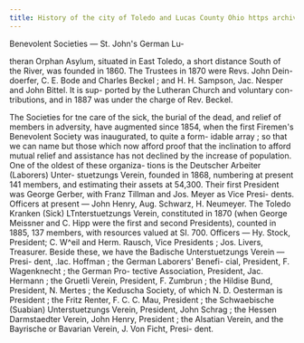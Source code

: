 ```yaml
---
title: History of the city of Toledo and Lucas County Ohio https archive org stream historyofcityof
---
```


Benevolent Societies — St. John's German Lu- 



theran Orphan Asylum, situated in East Toledo, a 
short distance South of the River, was founded in 
1860. The Trustees in 1870 were Revs. John Dein- 
doerfer, C. E. Bode and Charles Beckel ; and H. H. 
Sampson, Jac. Nesper and John Bittel. It is sup- 
ported by the Lutheran Church and voluntary con- 
tributions, and in 1887 was under the charge of Rev. 
Beckel. 

The Societies for tne care of the sick, the burial 
of the dead, and relief of members in adversity, 
have augmented since 1854, when the first Firemen's 
Benevolent Society was inaugurated, to quite a form- 
idable array ; so that we can name but those which 
now afford proof that the inclination to afford mutual 
relief and assistance has not declined by the increase 
of population. One of the oldest of these organiza- 
tions is the Deutscher Arbeiter (Laborers) Unter- 
stuetzungs Verein, founded in 1868, numbering at 
present 141 members, and estimating their assets at 
54,300. Their first President was George Gerber, 
with Franz Tillman and Jos. Meyer as Vice Presi- 
dents. Officers at present — John Henry, Aug. 
Schwarz, H. Neumeyer. The Toledo Kranken (Sick) 
LTnterstuetzungs Verein, constituted in 1870 (when 
George Meissner and C. Hipp were the first and 
second Presidents), counted in 1885, 137 members, 
with resources valued at SI. 700. Officers — Hy. 
Stock, President; C. W^eil and Herm. Rausch, Vice 
Presidents ; Jos. Livers, Treasurer. Beside these, we 
have the Badische Unterstuetzungs Verein — Presi- 
dent, .lac. Hoffman ; the German Laborers' Benefi- 
cial, President, F. Wagenknecht ; the German Pro- 
tective Association, President, Jac. Hermann ; the 
Gruetli Verein, President, F. Zumbrun ; the Hildise 
Bund, President, N. Mertes ; the Keduscha Society, 
of which N. D. Oesterman is President ; the Fritz 
Renter, F. C. C. Mau, President ; the Schwaebische 
(Suabian) Unterstuetzungs Verein, President, John 
Schrag ; the Hessen Darmstaedter Verein, John 
Henry, President ; the Alsatian Verein, and the 
Bayrische or Bavarian Verein, J. Von Ficht, Presi- 
dent. 
